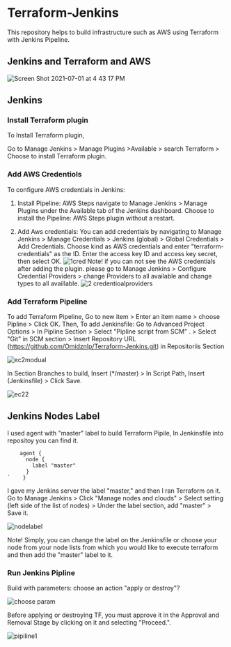 # Terraform-Jenkins

This repository helps to build infrastructure such as AWS using Terraform with Jenkins Pipeline.

## Jenkins and Terraform and AWS

![Screen Shot 2021-07-01 at 4 43 17 PM](https://user-images.githubusercontent.com/87664653/173849388-eeff12a6-806a-4a1e-8c40-a25af72267c8.png)

## Jenkins

### Install Terraform plugin

To Install Terraform plugin,

Go to Manage Jenkins > Manage Plugins >Available > search Terraform > Choose to install Terraform plugin.

### Add AWS Credentiols

To configure AWS credentials in Jenkins:

1. Install Pipeline: AWS Steps
 navigate to Manage Jenkins > Manage Plugins under the Available tab of the Jenkins dashboard. Choose to install the Pipeline: AWS Steps plugin without a restart.

2. Add Aws credentials:
  You can add credentials by navigating to Manage Jenkins > Manage Credentials > Jenkins (global) > Global Credentials > Add Credentials. Choose kind as AWS credentials and enter "terraform-credentials" as the ID. Enter the access key ID and access key secret, then select OK.
![1cred](https://user-images.githubusercontent.com/87664653/176715051-1f5689b8-54b6-41a5-bc20-5540d8023519.png)
Note!
if you can not see the AWS credentials after adding the plugin.
please go to Manage Jenkins >  Configure Credential Providers > change Providers to all available and change types to all availlable.
![2 credentioalproviders](https://user-images.githubusercontent.com/87664653/176715202-9e3c1f24-1fac-4d49-a836-3f2692822b08.png)

### Add Terraform Pipeline

To add Terraform Pipeline,
Go to new item > Enter an item name > choose Pipline > Click OK.
Then, To add Jenkinsfile:
Go to Advanced Project Options > In Pipline Section > Select "Pipline script from SCM" . > Select "Git" in SCM section > Insert Repository URL (<https://github.com/Omidznlp/Terraform-Jenkins.git>) in Repositoriis Section

![ec2modual](https://user-images.githubusercontent.com/87664653/176857451-f854c3ea-9cc7-482a-a7c6-cc7d8ef2af5d.png)

In Section Branches to build, Insert (*/master) > In Script Path, Insert (Jenkinsfile) > Click Save.

![ec22](https://user-images.githubusercontent.com/87664653/176857521-71b2672d-4ec1-4846-bd4d-b7bcd96107e3.png)

## Jenkins Nodes Label

I used agent with "master" label to build Terraform Pipile, In Jenkinsfile into repositoy you can find it.

```
    agent {
      node {
        label "master"
      } 
`    }
```

I gave my Jenkins server the label "master," and then I ran Terraform on it.
Go to Manage Jenkins > Click "Manage nodes and clouds" > Select setting (left side of the list of nodes) > Under the label section, add "master" > Save it.

![nodelabel](https://user-images.githubusercontent.com/87664653/176857627-0857c869-59e9-40ce-98e3-0992a9e871cc.png)

Note! Simply, you can change the label on the Jenkinsfile or choose your node from your node lists from which you would like to execute terraform and then add the "master" label to it.

### Run Jenkins Pipline

Build with parameters: choose an action "apply or destroy"? 

![choose param](https://user-images.githubusercontent.com/87664653/176866650-796a5d31-c62a-4d78-ae0d-eaf85b34f1a9.png)

Before applying or destroying TF, you must approve it in the Approval and Removal Stage by clicking on it and selecting "Proceed.". 

![pipiline1](https://user-images.githubusercontent.com/87664653/176860962-6dc95216-ce5a-40ef-bdfa-91df51f5472b.png)



